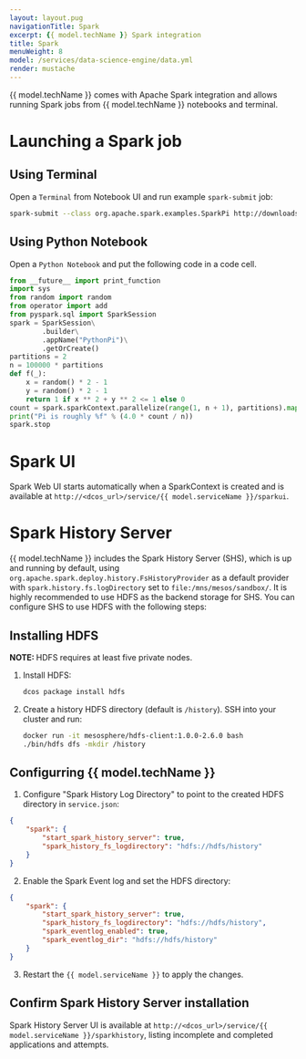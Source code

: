 ```yaml
---
layout: layout.pug
navigationTitle: Spark
excerpt: {{ model.techName }} Spark integration
title: Spark
menuWeight: 8
model: /services/data-science-engine/data.yml
render: mustache
---
```


{{ model.techName }} comes with Apache Spark integration and allows running Spark jobs from {{ model.techName }} notebooks and terminal.

# Launching a Spark job
## Using Terminal
Open a `Terminal` from Notebook UI and run example `spark-submit` job:

```bash
spark-submit --class org.apache.spark.examples.SparkPi http://downloads.mesosphere.com/spark/assets/spark-examples_2.11-2.4.0.jar 100
```

## Using Python Notebook
Open a `Python Notebook` and put the following code in a code cell.
```python
from __future__ import print_function
import sys
from random import random
from operator import add
from pyspark.sql import SparkSession
spark = SparkSession\
        .builder\
        .appName("PythonPi")\
        .getOrCreate()
partitions = 2
n = 100000 * partitions
def f(_):
    x = random() * 2 - 1
    y = random() * 2 - 1
    return 1 if x ** 2 + y ** 2 <= 1 else 0
count = spark.sparkContext.parallelize(range(1, n + 1), partitions).map(f).reduce(add)
print("Pi is roughly %f" % (4.0 * count / n))
spark.stop
```

# Spark UI
Spark Web UI starts automatically when a SparkContext is created and is available at `http://<dcos_url>/service/{{ model.serviceName }}/sparkui`.

# Spark History Server

{{ model.techName }} includes the Spark History Server (SHS), which is up and running by default, using `org.apache.spark.deploy.history.FsHistoryProvider` as a default provider with
`spark.history.fs.logDirectory` set to `file:/mns/mesos/sandbox/`. It is highly recommended to use HDFS as the backend storage for SHS.
You can configure SHS to use HDFS with the following steps:

## Installing HDFS

<p class="message--note"><strong>NOTE: </strong>HDFS requires at least five private nodes.</p>

1. Install HDFS:

    ```bash
    dcos package install hdfs
    ```

2. Create a history HDFS directory (default is `/history`). SSH into your cluster and run:

    ```bash
    docker run -it mesosphere/hdfs-client:1.0.0-2.6.0 bash
    ./bin/hdfs dfs -mkdir /history
    ```

## Configurring {{ model.techName }}

1. Configure "Spark History Log Directory" to point to the created HDFS directory in `service.json`:

```json
{
    "spark": {
        "start_spark_history_server": true,
        "spark_history_fs_logdirectory": "hdfs://hdfs/history"
    }
}
```
2.  Enable the Spark Event log and set the HDFS directory:

```json
{
    "spark": {
        "start_spark_history_server": true,
        "spark_history_fs_logdirectory": "hdfs://hdfs/history",
        "spark_eventlog_enabled": true,
        "spark_eventlog_dir": "hdfs://hdfs/history"
    }
}
```

3. Restart the `{{ model.serviceName }}` to apply the changes.


## Confirm Spark History Server installation
Spark History Server UI is available at `http://<dcos_url>/service/{{ model.serviceName }}/sparkhistory`, listing incomplete and completed applications and attempts.
